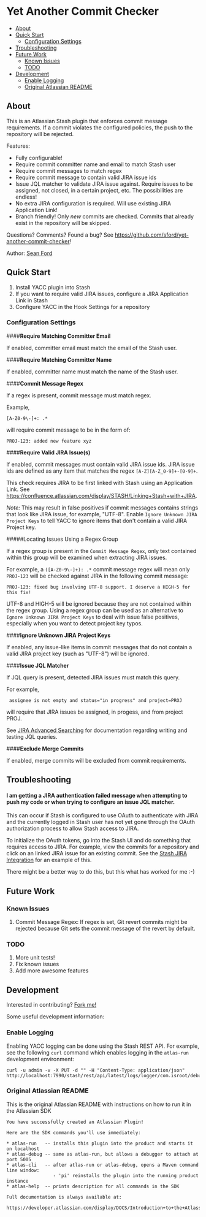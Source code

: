 # Yet Another Commit Checker

- [About](#about)
- [Quick Start](#quick-start)
    - [Configuration Settings](#configuration-settings)
- [Troubleshooting](#troubleshooting)
- [Future Work](#future-work)
    - [Known Issues](#known-issues)
    - [TODO](#todo)
- [Development](#development)
    - [Enable Logging](#enable-logging)
    - [Original Atlassian README](#original-atlassian-readme)

## About

This is an Atlassian Stash plugin that enforces commit message requirements. If a commit violates the
configured policies, the push to the repository will be rejected.

Features:

* Fully configurable!
* Require commit committer name and email to match Stash user
* Require commit messages to match regex
* Require commit message to contain valid JIRA issue ids
* Issue JQL matcher to validate JIRA issue against. Require issues to be assigned, not closed, in a certain project, etc.
The possibilities are endless!
* No extra JIRA configuration is required. Will use existing JIRA Application Link!
* Branch friendly! Only *new* commits are checked. Commits that already exist in the repository will be skipped.

Questions? Comments? Found a bug? See https://github.com/sford/yet-another-commit-checker!

Author: [Sean Ford](https://github.com/sford)

## Quick Start

1. Install YACC plugin into Stash
2. If you want to require valid JIRA issues, configure a JIRA Application Link in Stash
4. Configure YACC in the Hook Settings for a repository

### Configuration Settings

####**Require Matching Committer Email**

If enabled, committer email must match the email of the Stash user.

####**Require Matching Committer Name**

If enabled, committer name must match the name of the Stash user.

####**Commit Message Regex**

If a regex is present, commit message must match regex.

Example,

    [A-Z0-9\-]+: .*

will require commit message to be in the form of:

    PROJ-123: added new feature xyz

####**Require Valid JIRA Issue(s)**

If enabled, commit messages must contain valid JIRA issue ids. JIRA issue ids are defined as any item that matches
the regex `[A-Z][A-Z_0-9]+-[0-9]+`.

This check requires JIRA to be first linked with Stash using an Application Link. See https://confluence.atlassian.com/display/STASH/Linking+Stash+with+JIRA.

*Note:* This may result in false positives if commit messages contains strings that look like JIRA issue, for example, "UTF-8". Enable `Ignore Unknown JIRA Project Keys` to tell YACC to ignore items that don't contain a valid JIRA Project key.

#####Locating Issues Using a Regex Group 

If a regex group is present in the `Commit Message Regex`, only text contained within this group will be examined when extracting JIRA issues.

For example, a `([A-Z0-9\-]+): .*` commit message regex will mean only `PROJ-123` will be checked against JIRA in the following commit message:

    PROJ-123: fixed bug involving UTF-8 support. I deserve a HIGH-5 for this fix!

UTF-8 and HIGH-5 will be ignored because they are not contained within the regex group. Using a regex group can be used as an alternative to `Ignore Unknown JIRA Project Keys` to deal with issue false positives, especially when you want to detect project key typos.

####**Ignore Unknown JIRA Project Keys**

If enabled, any issue-like items in commit messages that do not contain a valid JIRA project key (such as "UTF-8") will be ignored.

####**Issue JQL Matcher**

If JQL query is present, detected JIRA issues must match this query.

For example,

     assignee is not empty and status="in progress" and project=PROJ

will require that JIRA issues be assigned, in progess, and from project PROJ.

See [JIRA Advanced Searching](https://confluence.atlassian.com/display/JIRA/Advanced+Searching) for documentation regarding writing and testing
JQL queries.

####**Exclude Merge Commits**

If enabled, merge commits will be excluded from commit requirements.

## Troubleshooting

#### I am getting a JIRA authentication failed message when attempting to push my code or when trying to configure an issue JQL matcher.

This can occur if Stash is configured to use OAuth to authenticate with JIRA and the currently logged in Stash user has
not yet gone through the OAuth authorization process to allow Stash access to JIRA.

To initialize the OAuth tokens, go into the Stash UI and do something that requires access to JIRA. For example, view
the commits for a repository and click on an linked JIRA issue for an existing commit. See the [Stash JIRA Integration](https://confluence.atlassian.com/display/STASH/JIRA+integration#JIRAintegration-SeetheJIRAissuesrelatedtocommitsandpullrequests)
for an example of this.

There might be a better way to do this, but this what has worked for me :-)

## Future Work

### Known Issues

1. Commit Message Regex: If regex is set, Git revert commits might be rejected because Git sets the commit message of the
revert by default.

### TODO

1. More unit tests!
2. Fix known issues
3. Add more awesome features

## Development

Interested in contributing? [Fork me!](https://github.com/sford/yet-another-commit-checker)

Some useful development information:

### Enable Logging

Enabling YACC logging can be done using the Stash REST API. For example, see the following `curl` command which enables logging in the `atlas-run` development environment:

    curl -u admin -v -X PUT -d "" -H "Content-Type: application/json" http://localhost:7990/stash/rest/api/latest/logs/logger/com.isroot/debug

### Original Atlassian README

This is the original Atlassian README with instructions on how to run it in the Atlassian SDK

    You have successfully created an Atlassian Plugin!

    Here are the SDK commands you'll use immediately:

    * atlas-run   -- installs this plugin into the product and starts it on localhost
    * atlas-debug -- same as atlas-run, but allows a debugger to attach at port 5005
    * atlas-cli   -- after atlas-run or atlas-debug, opens a Maven command line window:
                     - 'pi' reinstalls the plugin into the running product instance
    * atlas-help  -- prints description for all commands in the SDK

    Full documentation is always available at:

    https://developer.atlassian.com/display/DOCS/Introduction+to+the+Atlassian+Plugin+SDK

